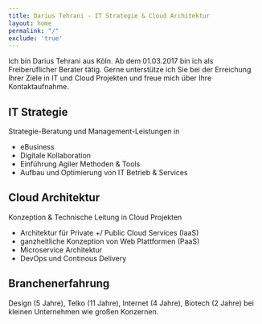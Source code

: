 ```yaml
---
title: Darius Tehrani - IT Strategie & Cloud Architektur
layout: home
permalink: "/"
exclude: 'true'
---
```


Ich bin Darius Tehrani aus Köln.
Ab dem 01.03.2017 bin ich als Freiberuflicher Berater tätig.
Gerne unterstütze ich Sie bei der Erreichung Ihrer Ziele in IT und Cloud Projekten und freue mich über Ihre Kontaktaufnahme.

## IT Strategie
Strategie-Beratung  und Management-Leistungen in
* eBusiness
* Digitale Kollaboration
* Einführung Agiler Methoden & Tools
* Aufbau und Optimierung von IT Betrieb &  Services

## Cloud Architektur
Konzeption & Technische Leitung in Cloud Projekten
* Architektur für Private +/ Public Cloud Services (IaaS)
* ganzheitliche Konzeption von Web Plattformen (PaaS)
* Microservice Architektur
* DevOps und Continous Delivery


## Branchenerfahrung
Design (5 Jahre), Telko (11 Jahre), Internet (4 Jahre), Biotech  (2 Jahre) bei kleinen Unternehmen wie großen Konzernen.